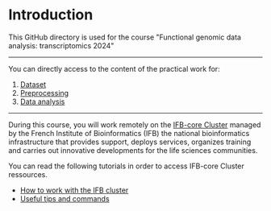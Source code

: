 # Introduction

This GitHub directory is used for the course "Functional genomic data analysis: transcriptomics 2024"

***

You can directly access to the content of the practical work for:

1. [Dataset](./Dataset.md)
2. [Preprocessing](./Preprocessing/Preprocessing.md)
3. [Data analysis](./DataAnalysis/DataAnalysis.md)

***

During this course, you will work remotely on the [IFB-core Cluster](https://www.france-bioinformatique.fr/en/ifb-core-cluster/) managed by the French Institute of Bioinformatics (IFB) the national bioinformatics infrastructure that provides support, deploys services, organizes training and carries out innovative developments for the life sciences communities.

You can read the following tutorials in order to access IFB-core Cluster ressources.

- [How to work with the IFB cluster](IFB_OpenOnDemand.md)
- [Useful tips and commands](Usefultips.md)

